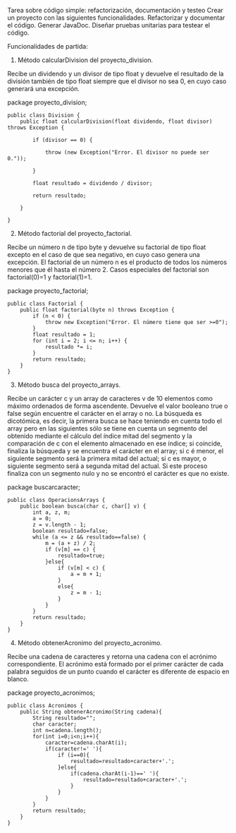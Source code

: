 Tarea sobre código simple: refactorización, documentación y testeo
Crear un proyecto con las siguientes funcionalidades.
Refactorizar y documentar el código. Generar JavaDoc.
Diseñar pruebas unitarias para testear el código.


Funcionalidades de partida:

1. Método calcularDivision del proyecto_division.

Recibe un dividendo y un divisor de tipo float y devuelve el resultado de la división también de tipo float siempre que el divisor no sea 0, en cuyo caso generará una excepción.

package proyecto_division;


    public class Division {
        public float calcularDivision(float dividendo, float divisor) throws Exception {

            if (divisor == 0) {

                throw (new Exception("Error. El divisor no puede ser 0."));

            }

            float resultado = dividendo / divisor;

            return resultado;

        }

    }



2. Método factorial del proyecto_factorial.

Recibe un número n de tipo byte y devuelve  su factorial de tipo float excepto en el caso de que sea negativo, en cuyo caso genera una excepción. El factorial de un número n es el producto de todos los números menores que él hasta el número 2. Casos especiales del factorial son factorial(0)=1 y factorial(1)=1.


package proyecto_factorial;



    public class Factorial {
        public float factorial(byte n) throws Exception {
            if (n < 0) {
                throw new Exception("Error. El número tiene que ser >=0");
            }
            float resultado = 1;
            for (int i = 2; i <= n; i++) {
                resultado *= i;
            }
            return resultado;
        }
    }


3. Método busca del proyecto_arrays.

Recibe un carácter c y un array de caracteres v de 10 elementos como máximo ordenados de forma ascendente. Devuelve el valor booleano true o false según encuentre el carácter en el array o no. La búsqueda es dicotómica, es decir, la primera busca se hace teniendo en cuenta todo el array pero en las siguientes sólo se tiene en cuenta un segmento del obtenido mediante el cálculo del índice mitad del segmento y la comparación de c con el elemento almacenado en ese índice; si coincide, finaliza la búsqueda y se encuentra el carácter en el array; si c é menor, el siguiente segmento será la primera mitad del actual; si c es mayor, o siguiente segmento será a segunda mitad del actual. Si este proceso finaliza con un segmento nulo y no se encontró el carácter es que no existe.

package buscarcaracter;

    public class OperacionsArrays {
        public boolean busca(char c, char[] v) {
            int a, z, m;
            a = 0;
            z = v.length - 1;
            boolean resultado=false;
            while (a <= z && resultado==false) {
                m = (a + z) / 2;
                if (v[m] == c) {
                    resultado=true;
                }else{
                    if (v[m] < c) {
                        a = m + 1;
                    }
                    else{
                        z = m - 1;
                    }
                }
            }
            return resultado;
        }
    }


4. Método obtenerAcronimo del proyecto_acronimo.

Recibe una cadena de caracteres y retorna una cadena con el acrónimo correspondiente.
El acrónimo está formado por el primer carácter de cada palabra seguidos 
de un punto cuando el carácter es diferente de espacio en blanco.

package proyecto_acronimos;

    public class Acronimos {
        public String obtenerAcronimo(String cadena){
            String resultado="";
            char caracter;
            int n=cadena.length();
            for(int i=0;i<n;i++){
                caracter=cadena.charAt(i);
                if(caracter!=' '){
                    if (i==0){
                        resultado=resultado+caracter+'.';
                    }else{
                        if(cadena.charAt(i-1)==' '){
                            resultado=resultado+caracter+'.';
                        }
                    }
                }
            }
            return resultado;
        }
    }

